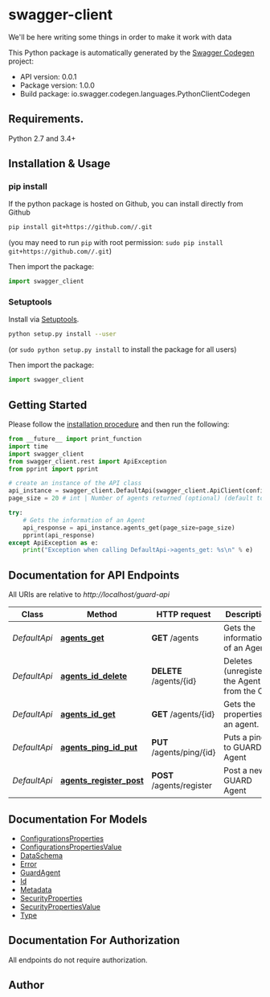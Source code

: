 # swagger-client
We'll be here writing some things in order to make it work with data

This Python package is automatically generated by the [Swagger Codegen](https://github.com/swagger-api/swagger-codegen) project:

- API version: 0.0.1
- Package version: 1.0.0
- Build package: io.swagger.codegen.languages.PythonClientCodegen

## Requirements.

Python 2.7 and 3.4+

## Installation & Usage
### pip install

If the python package is hosted on Github, you can install directly from Github

```sh
pip install git+https://github.com//.git
```
(you may need to run `pip` with root permission: `sudo pip install git+https://github.com//.git`)

Then import the package:
```python
import swagger_client 
```

### Setuptools

Install via [Setuptools](http://pypi.python.org/pypi/setuptools).

```sh
python setup.py install --user
```
(or `sudo python setup.py install` to install the package for all users)

Then import the package:
```python
import swagger_client
```

## Getting Started

Please follow the [installation procedure](#installation--usage) and then run the following:

```python
from __future__ import print_function
import time
import swagger_client
from swagger_client.rest import ApiException
from pprint import pprint

# create an instance of the API class
api_instance = swagger_client.DefaultApi(swagger_client.ApiClient(configuration))
page_size = 20 # int | Number of agents returned (optional) (default to 20)

try:
    # Gets the information of an Agent
    api_response = api_instance.agents_get(page_size=page_size)
    pprint(api_response)
except ApiException as e:
    print("Exception when calling DefaultApi->agents_get: %s\n" % e)

```

## Documentation for API Endpoints

All URIs are relative to *http://localhost/guard-api*

Class | Method | HTTP request | Description
------------ | ------------- | ------------- | -------------
*DefaultApi* | [**agents_get**](docs/DefaultApi.md#agents_get) | **GET** /agents | Gets the information of an Agent
*DefaultApi* | [**agents_id_delete**](docs/DefaultApi.md#agents_id_delete) | **DELETE** /agents/{id} | Deletes (unregisters) the Agent from the CB
*DefaultApi* | [**agents_id_get**](docs/DefaultApi.md#agents_id_get) | **GET** /agents/{id} | Gets the properties of an agent.
*DefaultApi* | [**agents_ping_id_put**](docs/DefaultApi.md#agents_ping_id_put) | **PUT** /agents/ping/{id} | Puts a ping to GUARD Agent
*DefaultApi* | [**agents_register_post**](docs/DefaultApi.md#agents_register_post) | **POST** /agents/register | Post a new GUARD Agent


## Documentation For Models

 - [ConfigurationsProperties](docs/ConfigurationsProperties.md)
 - [ConfigurationsPropertiesValue](docs/ConfigurationsPropertiesValue.md)
 - [DataSchema](docs/DataSchema.md)
 - [Error](docs/Error.md)
 - [GuardAgent](docs/GuardAgent.md)
 - [Id](docs/Id.md)
 - [Metadata](docs/Metadata.md)
 - [SecurityProperties](docs/SecurityProperties.md)
 - [SecurityPropertiesValue](docs/SecurityPropertiesValue.md)
 - [Type](docs/Type.md)


## Documentation For Authorization

 All endpoints do not require authorization.


## Author



